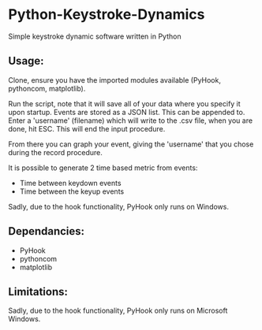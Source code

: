 # Python-Keystroke-Dynamics
Simple keystroke dynamic software written in Python

## Usage:

Clone, ensure you have the imported modules available (PyHook, pythoncom, matplotlib).

Run the script, note that it will save all of your data where you specify it upon startup. Events are stored as a JSON list. This can be appended to. Enter a 'username' (filename) which will write to the .csv file, when you are done, hit ESC. This will end the input procedure.

From there you can graph your event, giving the 'username' that you chose during the record procedure. 

It is possible to generate 2 time based metric from events:

* Time between keydown events
* Time between the keyup events

Sadly, due to the hook functionality, PyHook only runs on Windows.

## Dependancies:
* PyHook
* pythoncom
* matplotlib

## Limitations:

Sadly, due to the hook functionality, PyHook only runs on Microsoft Windows.


